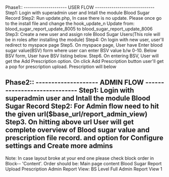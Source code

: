 Phase1:: 
--------------------- USER FLOW -----------------------------
Step1: Login with superadmin user and Intall the module Blood Sugar Record
Step2: Run update.php, In case there is no update. Please once go to the install file and change the hook_update_n
Update from: blood_sugar_report_update_8005 to blood_sugar_report_update_8006
Step3: Create a new user and assign role Blood Sugar Users(This role will be in roles after installing the module)
Step4: On login with new user, user'll redirect to myspace page
Step5. On myspace page, User have Enter blood sugar value(BSV) form where user can enter BSV value b/w 0-10.
Below BSV form, User have BSV listing below.
Step6. On entering BSV, User will get the Add Prescription option. On click Add Prescription 
button user'll get a pop for prescription upload. Prescription will below

Phase2:: 
-------------------- ADMIN FLOW -----------------------------
Step1: Login with superadmin user and Intall the module Blood Sugar Record
Step2: For Admin flow need to hit the given url($base_url/report_admin_view) 
Step3. On hitting above url User will get complete overview of Blood sugar value and prescription file record.
and option for Configure settings and Create more admins
---------------------------------------------------------------

Note: In case layout broke at your end one please check block order in Block-- 'Content'.
Order should be:
Main page content
Blood Sugar Report
Upload Prescription
Admin Report View: BS Level Full
Admin Report View 1
